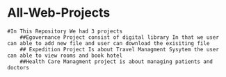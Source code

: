 # All-Web-Projects
	#In This Repository We had 3 projects 
		##Egovernance Project consist of digital library In that we user can able to add new file and user can download the exisiting file 
		## Expedition Project Is about Travel Managment Sysytem the user can able to view rooms and book hotel 
		##Health Care Managment project is about managing patients and doctors 
